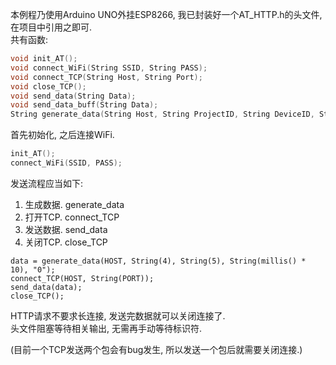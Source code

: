 本例程乃使用Arduino UNO外挂ESP8266, 我已封装好一个AT_HTTP.h的头文件, 在项目中引用之即可.  
共有函数:  
```C
void init_AT();
void connect_WiFi(String SSID, String PASS);
void connect_TCP(String Host, String Port);
void close_TCP();
void send_data(String Data);
void send_data_buff(String Data);
String generate_data(String Host, String ProjectID, String DeviceID, String Data, String CreateTime);
```
首先初始化, 之后连接WiFi.  
```C
init_AT();
connect_WiFi(SSID, PASS);
```

发送流程应当如下:   
1. 生成数据. generate_data
2. 打开TCP. connect_TCP
3. 发送数据. send_data
4. 关闭TCP. close_TCP  
```
data = generate_data(HOST, String(4), String(5), String(millis() * 10), "0");
connect_TCP(HOST, String(PORT));
send_data(data);  
close_TCP();
```

HTTP请求不要求长连接, 发送完数据就可以关闭连接了.  
头文件阻塞等待相关输出, 无需再手动等待标识符.  


(目前一个TCP发送两个包会有bug发生, 所以发送一个包后就需要关闭连接.)